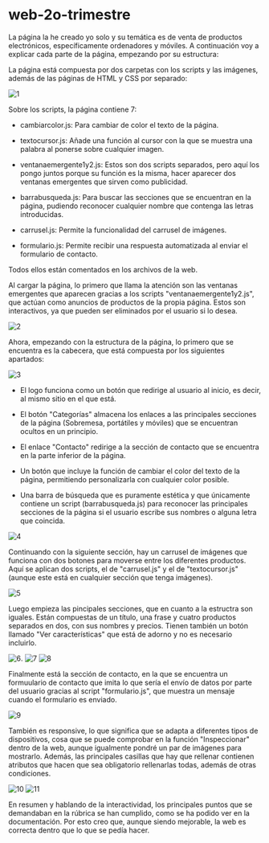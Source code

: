 # web-2o-trimestre
La página la he creado yo solo y su temática es de venta de productos electrónicos, específicamente ordenadores y móviles.
A continuación voy a explicar cada parte de la página, empezando por su estructura:

La página está compuesta por dos carpetas con los scripts y las imágenes, además de las páginas de HTML y CSS por separado:  

![1](https://i.imgur.com/DuBhDsg.png) 

Sobre los scripts, la página contiene 7:

- cambiarcolor.js: Para cambiar de color el texto de la página.
  
- textocursor.js: Añade una función al cursor con la que se muestra una palabra al ponerse sobre cualquier imagen.
  
- ventanaemergente1y2.js: Estos son dos scripts separados, pero aquí los pongo juntos porque su función es la misma, hacer aparecer dos ventanas emergentes que sirven como publicidad.
  
- barrabusqueda.js: Para buscar las secciones que se encuentran en la página, pudiendo reconocer cualquier nombre que contenga las letras introducidas.
  
- carrusel.js: Permite la funcionalidad del carrusel de imágenes.
  
- formulario.js: Permite recibir una respuesta automatizada al enviar el formulario de contacto.

Todos ellos están comentados en los archivos de la web.



Al cargar la página, lo primero que llama la atención son las ventanas emergentes que aparecen gracias a los scripts "ventanaemergente1y2.js", que actúan como anuncios de productos de la propia página. Estos son interactivos, ya que pueden ser eliminados por el usuario si lo desea.

![2](https://i.imgur.com/x34ZDYH.png)



Ahora, empezando con la estructura de la página, lo primero que se encuentra es la cabecera, que está compuesta por los siguientes apartados:

![3](https://i.imgur.com/WJbKK02.png)  

- El logo funciona como un botón que redirige al usuario al inicio, es decir, al mismo sitio en el que está.
  
- El botón "Categorías" almacena los enlaces a las principales secciones de la página (Sobremesa, portátiles y móviles) que se encuentran ocultos en un principio.

- El enlace "Contacto" redirige a la sección de contacto que se encuentra en la parte inferior de la página.

- Un botón que incluye la función de cambiar el color del texto de la página, permitiendo personalizarla con cualquier color posible.

- Una barra de búsqueda que es puramente estética y que únicamente contiene un script (barrabusqueda.js) para reconocer las principales secciones de la página si el usuario escribe sus nombres o alguna letra que coincida.

![4](https://i.imgur.com/0vmPlI8.png)



Continuando con la siguiente sección, hay un carrusel de imágenes que funciona con dos botones para moverse entre los diferentes productos. Aquí se aplican dos scripts, el de "carrusel.js" y el de "textocursor.js" (aunque este está en cualquier sección que tenga imágenes).

![5](https://i.imgur.com/EHw76rD.png)

Luego empieza las pincipales secciones, que en cuanto a la estructra son iguales. Están compuestas de un título, una frase y cuatro productos separados en dos, con sus nombres y precios. Tienen también un botón llamado "Ver características" que está de adorno y no es necesario incluirlo.

![6](https://i.imgur.com/rhlhewf.png).
![7](https://i.imgur.com/dF8pq6G.png)
![8](https://i.imgur.com/hiyxdeR.png)


Finalmente está la sección de contacto, en la que se encuentra un formuulario de contacto que imita lo que sería el envío de datos por parte del usuario gracias al script "formulario.js", que muestra un mensaje cuando el formulario es enviado.

![9](https://i.imgur.com/BfCsNsG.png)

También es responsive, lo que significa que se adapta a diferentes tipos de dispositivos, cosa que se puede comprobar en la función "Inspeccionar" dentro de la web, aunque igualmente pondré un par de imágenes para mostrarlo. Además, las principales casillas que hay que rellenar contienen atributos que hacen que sea obligatorio rellenarlas todas, además de otras condiciones.

![10](https://i.imgur.com/ejIsUIY.png)
![11](https://i.imgur.com/RmyR4IF.png)

En resumen y hablando de la interactividad, los principales puntos que se demandaban en la rúbrica se han cumplido, como se ha podido ver en la documentación. Por esto creo que, aunque siendo mejorable, la web es correcta dentro que lo que se pedía hacer.
